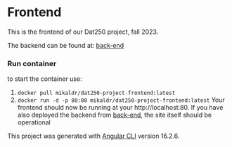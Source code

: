 # Frontend
This is the frontend of our Dat250 project, fall 2023.

The backend can be found at: [back-end](https://github.com/Thomas-Johansen/dat250Project)

### Run container
to start the container use:
1. `docker pull mikaldr/dat250-project-frontend:latest`
2. `docker run -d -p 80:80 mikaldr/dat250-project-frontend:latest`
Your frontend should now be running at your http://localhost:80. If you have also
deployed the backend from [back-end](https://github.com/Thomas-Johansen/dat250Project), the site itself should be operational


This project was generated with [Angular CLI](https://github.com/angular/angular-cli) version 16.2.6.
